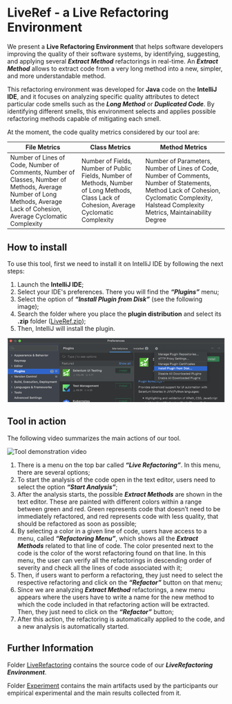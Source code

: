 # LiveRef - a Live Refactoring Environment

We present a **Live Refactoring Environment** that helps software developers improving the quality of their software systems, by identifying, suggesting, and applying several ___Extract Method___ refactorings in real-time. An ***Extract Method*** allows to extract code from a very long method into a new, simpler, and more understandable method.

This refactoring environment was developed for **Java** code on the **IntelliJ IDE**, and it focuses on analyzing specific quality attributes to detect particular code smells such as the ___Long Method___ or ***Duplicated Code***. By identifying different smells, this environment selects and applies possible refactoring methods capable of mitigating each smell.

At the moment, the code quality metrics considered by our tool are:

| File Metrics   |      Class Metrics      |  Method Metrics |
|----------|-------------|------|
| Number of Lines of Code, Number of Comments, Number of Classes, Number of Methods, Average Number of Long Methods, Average Lack of Cohesion, Average Cyclomatic Complexity |  Number of Fields, Number of Public Fields, Number of Methods, Number of Long Methods, Class Lack of Cohesion, Average Cyclomatic Complexity | Number of Parameters, Number of Lines of Code, Number of Comments, Number of Statements, Method Lack of Cohesion, Cyclomatic Complexity, Halstead Complexity Metrics, Maintainability Degree|

 
## How to install

To use this tool, first we need to install it on IntelliJ IDE by following the next steps:

1. Launch the **IntelliJ IDE**;
2. Select your IDE's preferences. There you will find the ***“Plugins”*** menu;
3. Select the option of ___“Install Plugin from Disk”___ (see the following image);
4. Search the folder where you place the **plugin distribution** and select its **.zip** folder ([LiveRef.zip](/LiveRef.zip));
5. Then, IntelliJ will install the plugin. 

<img src="./LiveRefactoring/images/Install Tool.png"
     alt="how to install the tool" />
     

## Tool in action

The following video summarizes the main actions of our tool.

<img src="./LiveRefactoring/images/Tool.gif" width="40" height="40" alt="Tool demonstration video"/>


1. There is a menu on the top bar called ***“Live Refactoring”***. In this menu, there are several options;
2. To start the analysis of the code open in the text editor, users need to select the option ___“Start Analysis”___;
3. After the analysis starts, the possible ***Extract Methods*** are shown in the text editor. These are painted with different colors within a range between green and red. Green represents code that doesn’t need to be immediately refactored, and red represents code with less quality, that should be refactored as soon as possible;
4. By selecting a color in a given line of code, users have access to a menu, called ___“Refactoring Menu”___, which shows all the ***Extract Methods*** related to that line of code. The color presented next to the code is the color of the worst refactoring found on that line. In this menu, the user can verify all the refactorings in descending order of severity and check all the lines of code associated with it;
6. Then, if users want to perform a refactoring, they just need to select the respective refactoring and click on the ___“Refactor”___ button on that menu;
7. Since we are analyzing ***Extract Method*** refactorings, a new menu appears where the users have to write a name for the new method to which the code included in that refactoring action will be extracted. Then, they just need to click on the ___“Refactor”___ button;
8. After this action, the refactoring is automatically applied to the code, and a new analysis is automatically started.


## Further Information

Folder [LiveRefactoring](/LiveRefactoring) contains the source code of our ***LiveRefactoring Environment***.

Folder [Experiment](/Experiment) contains the main artifacts used by the participants our empirical experimental and the main results collected from it.
